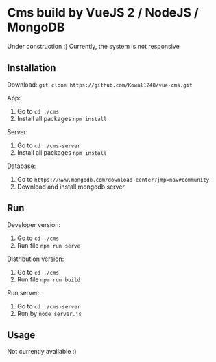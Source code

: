 # Cms build by VueJS 2 / NodeJS / MongoDB

Under construction :)
Currently, the system is not responsive

## Installation
Download: `git clone https://github.com/Kowal1248/vue-cms.git`

App:
  1. Go to `cd ./cms`
  2. Install all packages `npm install`

Server:
  1. Go to `cd ./cms-server`
  2. Install all packages `npm install`

Database:
  1. Go to `https://www.mongodb.com/download-center?jmp=nav#community`
  2. Download and install mongodb server

## Run
Developer version:
  1. Go to `cd ./cms`
  2. Run file `npm run serve`

Distribution version:
  1. Go to `cd ./cms`
  2. Run file `npm run build`

Run server:
  1. Go to `cd ./cms-server`
  2. Run by `node server.js`

## Usage
Not currently available :)
